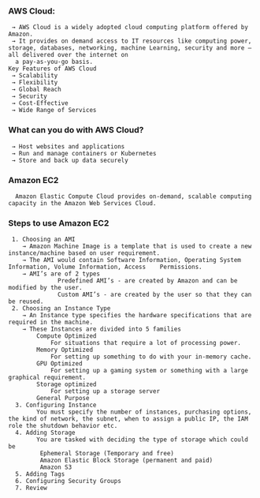 ### AWS Cloud: 
     → AWS Cloud is a widely adopted cloud computing platform offered by Amazon.  
     → It provides on demand access to IT resources like computing power, storage, databases, networking, machine Learning, security and more – all delivered over the internet on 
      a pay-as-you-go basis. 
    Key Features of AWS Cloud 
     → Scalability 
     → Flexibility 
     → Global Reach 
     → Security 
     → Cost-Effective 
     → Wide Range of Services 
### What can you do with AWS Cloud? 
     → Host websites and applications 
     → Run and manage containers or Kubernetes 
     → Store and back up data securely 
### Amazon EC2
      Amazon Elastic Compute Cloud provides on-demand, scalable computing capacity in the Amazon Web Services Cloud. 

### Steps to use Amazon EC2 
     1. Choosing an AMI 
        → Amazon Machine Image is a template that is used to create a new instance/machine based on user requirement. 
        → The AMI would contain Software Information, Operating System Information, Volume Information, Access    Permissions. 
        → AMI’s are of 2 types 
                  Predefined AMI’s - are created by Amazon and can be modified by the user. 
                  Custom AMI’s - are created by the user so that they can be reused. 
     2. Choosing an Instance Type 
        → An Instance type specifies the hardware specifications that are required in the machine. 
        → These Instances are divided into 5 families 
            Compute Optimized 
                For situations that require a lot of processing power. 
            Memory Optimized 
                For setting up something to do with your in-memory cache. 
            GPU Optimized 
                For setting up a gaming system or something with a large graphical requirement. 
            Storage optimized 
                For setting up a storage server 
            General Purpose 
      3. Configuring Instance 
            You must specify the number of instances, purchasing options, the kind of network, the subnet, when to assign a public IP, the IAM role the shutdown behavior etc. 
      4. Adding Storage 
            You are tasked with deciding the type of storage which could be  
             Ephemeral Storage (Temporary and free) 
             Amazon Elastic Block Storage (permanent and paid) 
             Amazon S3 
      5. Adding Tags 
      6. Configuring Security Groups 
      7. Review 
